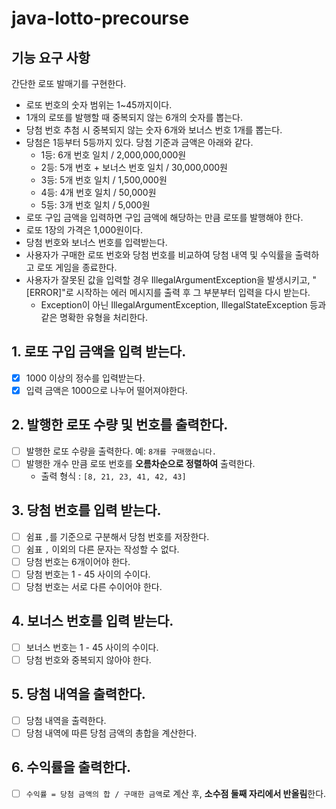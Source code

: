 # java-lotto-precourse
## 기능 요구 사항
간단한 로또 발매기를 구현한다.

* 로또 번호의 숫자 범위는 1~45까지이다.
* 1개의 로또를 발행할 때 중복되지 않는 6개의 숫자를 뽑는다.
* 당첨 번호 추첨 시 중복되지 않는 숫자 6개와 보너스 번호 1개를 뽑는다.
* 당첨은 1등부터 5등까지 있다. 당첨 기준과 금액은 아래와 같다.
    * 1등: 6개 번호 일치 / 2,000,000,000원
    * 2등: 5개 번호 + 보너스 번호 일치 / 30,000,000원
    * 3등: 5개 번호 일치 / 1,500,000원
    * 4등: 4개 번호 일치 / 50,000원
    * 5등: 3개 번호 일치 / 5,000원
* 로또 구입 금액을 입력하면 구입 금액에 해당하는 만큼 로또를 발행해야 한다.
* 로또 1장의 가격은 1,000원이다.
* 당첨 번호와 보너스 번호를 입력받는다.
* 사용자가 구매한 로또 번호와 당첨 번호를 비교하여 당첨 내역 및 수익률을 출력하고 로또 게임을 종료한다.
* 사용자가 잘못된 값을 입력할 경우 IllegalArgumentException을 발생시키고, "[ERROR]"로 시작하는 에러 메시지를 출력 후 그 부분부터 입력을 다시 받는다.
    * Exception이 아닌 IllegalArgumentException, IllegalStateException 등과 같은 명확한 유형을 처리한다.

## 1. 로또 구입 금액을 입력 받는다. 
* [x] 1000 이상의 정수를 입력받는다.
* [x] 입력 금액은 1000으로 나누어 떨어져야한다.

## 2. 발행한 로또 수량 및 번호를 출력한다.
* [ ] 발행한 로또 수량을 출력한다. 예: `8개를 구매했습니다.`
* [ ] 발행한 개수 만큼 로또 번호를 **오름차순으로 정렬하여** 출력한다.
    * 출력 형식 : `[8, 21, 23, 41, 42, 43]` 

## 3. 당첨 번호를 입력 받는다.
* [ ] 쉼표 `,`를 기준으로 구분해서 당첨 번호를 저장한다.
* [ ] 쉼표 `,` 이외의 다른 문자는 작성할 수 없다.
* [ ] 당첨 번호는 6개이어야 한다.
* [ ] 당첨 번호는 1 - 45 사이의 수이다.
* [ ] 당첨 번호는 서로 다른 수이어야 한다.

## 4. 보너스 번호를 입력 받는다.
* [ ] 보너스 번호는 1 - 45 사이의 수이다.
* [ ] 당첨 번호와 중복되지 않아야 한다.

## 5. 당첨 내역을 출력한다.
* [ ] 당첨 내역을 출력한다.
* [ ] 당첨 내역에 따른 당첨 금액의 총합을 계산한다.

## 6. 수익률을 출력한다.
* [ ] `수익률 = 당첨 금액의 합 / 구매한 금액`로 계산 후, **소수점 둘째 자리에서 반올림**한다.